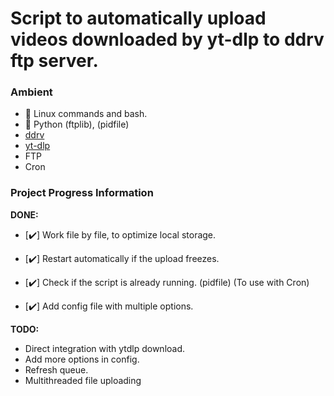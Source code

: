 # Script to automatically upload videos downloaded by yt-dlp to ddrv ftp server.

### **Ambient**

- 🐧️ Linux commands and bash.
- 🐍️ Python (ftplib), (pidfile)
- [ddrv](https://github.com/forscht/ddrv) 
- [yt-dlp](https://github.com/yt-dlp/yt-dlp)
- FTP
- Cron


### **Project Progress Information**

**DONE:**

- [✔️] Work file by file, to optimize local storage. 

- [✔️] Restart automatically if the upload freezes.

- [✔️] Check if the script is already running. (pidfile)
(To use with Cron)

- [✔️] Add config file with multiple options.

**TODO:**

- Direct integration with ytdlp download.
- Add more options in config.
- Refresh queue.
- Multithreaded file uploading












